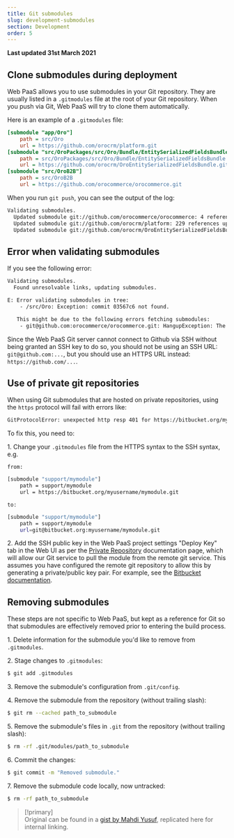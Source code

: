 ```yaml
---
title: Git submodules
slug: development-submodules
section: Development
order: 5
---
```


**Last updated 31st March 2021**


## Clone submodules during deployment

Web PaaS allows you to use submodules in your Git repository. They are usually listed in a `.gitmodules` file at the root of your Git repository. When you push via Git, Web PaaS will try to clone them automatically.

Here is an example of a ``.gitmodules`` file:

```ini
[submodule "app/Oro"]
	path = src/Oro
	url = https://github.com/orocrm/platform.git
[submodule "src/OroPackages/src/Oro/Bundle/EntitySerializedFieldsBundle"]
	path = src/OroPackages/src/Oro/Bundle/EntitySerializedFieldsBundle
	url = https://github.com/orocrm/OroEntitySerializedFieldsBundle.git
[submodule "src/OroB2B"]
	path = src/OroB2B
	url = https://github.com/orocommerce/orocommerce.git
```

When you run ``git push``, you can see the output of the log:

```bash
Validating submodules.
  Updated submodule git://github.com/orocommerce/orocommerce: 4 references updated.
  Updated submodule git://github.com/orocrm/platform: 229 references updated.
  Updated submodule git://github.com/orocrm/OroEntitySerializedFieldsBundle: 11 references updated.
```

## Error when validating submodules

If you see the following error:

```bash
Validating submodules.
  Found unresolvable links, updating submodules.

E: Error validating submodules in tree:
    - /src/Oro: Exception: commit 03567c6 not found.

   This might be due to the following errors fetching submodules:
    - git@github.com:orocommerce/orocommerce.git: HangupException: The remote server unexpectedly closed the connection.
```

Since the Web PaaS Git server cannot connect to Github via SSH without being granted an SSH key to do so, you should not be using an SSH URL: ``git@github.com:...``, but you should use an HTTPS URL instead: ``https://github.com/...``.

## Use of private git repositories

When using Git submodules that are hosted on private repositories, using the `https` protocol will fail with errors like:

```bash
GitProtocolError: unexpected http resp 401 for https://bitbucket.org/myusername/mymodule.git/info/refs?service=git-upload-pack
```

To fix this, you need to:

1\. Change your `.gitmodules` file from the HTTPS syntax to the SSH syntax, e.g.


    from:

```bash
[submodule "support/mymodule"]
    path = support/mymodule
    url = https://bitbucket.org/myusername/mymodule.git
```

    to:

```bash
[submodule "support/mymodule"]
    path = support/mymodule
    url=git@bitbucket.org:myusername/mymodule.git
```

2\. Add the SSH public key in the Web PaaS project settings "Deploy Key" tab in the Web UI as per the [Private Repository](../development-private-repository) documentation page, which will allow our Git service to pull the module from the remote git service. This assumes you have configured the remote git repository to allow this by generating a private/public key pair. For example, see the [Bitbucket documentation](https://confluence.atlassian.com/bitbucket/use-ssh-keys-in-bitbucket-pipelines-847452940.html).



## Removing submodules

These steps are not specific to Web PaaS, but kept as a reference for Git so that submodules are effectively removed prior to entering the build process.

1\. Delete information for the submodule you'd like to remove from `.gitmodules`.

2\. Stage changes to `.gitmodules`: 


```bash
$ git add .gitmodules
```

3\. Remove the submodule's configuration from `.git/config`.

4\. Remove the submodule from the repository (without trailing slash): 


```bash
$ git rm --cached path_to_submodule
```

5\. Remove the submodule's files in `.git` from the repository  (without trailing slash): 


```bash
$ rm -rf .git/modules/path_to_submodule
```

6\. Commit the changes: 


```bash
$ git commit -m "Removed submodule."
```

7\. Remove the submodule code locally, now untracked: 


```bash
$ rm -rf path_to_submodule
```

> [!primary]  
> Original can be found in a [gist by Mahdi Yusuf](https://gist.github.com/myusuf3/7f645819ded92bda6677), replicated here for internal linking.
> 
